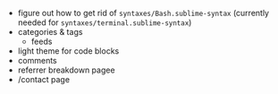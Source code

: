 - figure out how to get rid of `syntaxes/Bash.sublime-syntax` (currently needed for `syntaxes/terminal.sublime-syntax`)
- categories & tags
  - feeds
- light theme for code blocks
- comments
- referrer breakdown pagee
- /contact page

